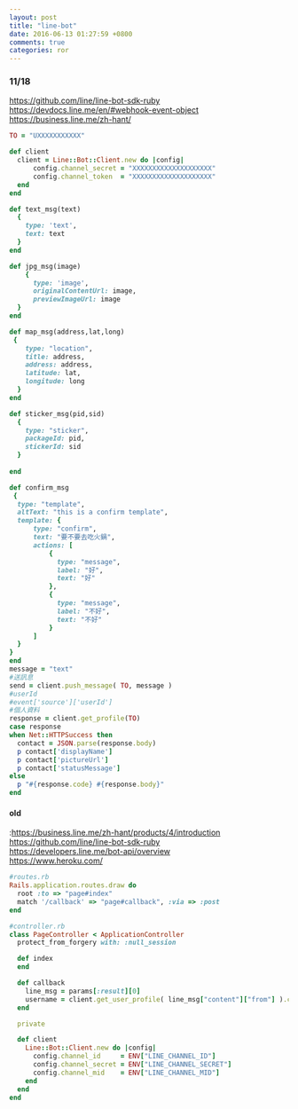 ```yaml
---
layout: post
title: "line-bot"
date: 2016-06-13 01:27:59 +0800
comments: true
categories: ror
---
```

### 11/18

https://github.com/line/line-bot-sdk-ruby
https://devdocs.line.me/en/#webhook-event-object
https://business.line.me/zh-hant/
``` ruby
TO = "UXXXXXXXXXXX"

def client
  client = Line::Bot::Client.new do |config|
      config.channel_secret = "XXXXXXXXXXXXXXXXXXXX"
      config.channel_token  = "XXXXXXXXXXXXXXXXXXXX"
  end
end

def text_msg(text)
  {
    type: 'text',
    text: text
  }
end

def jpg_msg(image)
    {
      type: 'image',
      originalContentUrl: image,
      previewImageUrl: image
  }
end

def map_msg(address,lat,long)
 {
    type: "location",
    title: address,
    address: address,
    latitude: lat,
    longitude: long
  }
end

def sticker_msg(pid,sid)
  {
    type: "sticker",
    packageId: pid,
    stickerId: sid
  }
  
end

def confirm_msg
 {
  type: "template",
  altText: "this is a confirm template",
  template: {
      type: "confirm",
      text: "要不要去吃火鍋",
      actions: [
          {
            type: "message",
            label: "好",
            text: "好"
          },
          {
            type: "message",
            label: "不好",
            text: "不好"
          }
      ]
  }
}
end
message = "text"
#送訊息
send = client.push_message( TO, message )
#userId
#event['source']['userId']
#個人資料
response = client.get_profile(TO)
case response
when Net::HTTPSuccess then
  contact = JSON.parse(response.body)
  p contact['displayName']
  p contact['pictureUrl']
  p contact['statusMessage']
else
  p "#{response.code} #{response.body}"
end


```





#### old
:https://business.line.me/zh-hant/products/4/introduction<br />
https://github.com/line/line-bot-sdk-ruby<br />
https://developers.line.me/bot-api/overview<br />
https://www.heroku.com/<br />

``` ruby
#routes.rb
Rails.application.routes.draw do
  root :to => "page#index"
  match '/callback' => "page#callback", :via => :post
end
```

``` ruby
#controller.rb
class PageController < ApplicationController
  protect_from_forgery with: :null_session

  def index
  end

  def callback
    line_msg = params[:result][0]
    username = client.get_user_profile( line_msg["content"]["from"] ).contacts[0].display_name
  end

  private

  def client
    Line::Bot::Client.new do |config|
      config.channel_id     = ENV["LINE_CHANNEL_ID"]
      config.channel_secret = ENV["LINE_CHANNEL_SECRET"]
      config.channel_mid    = ENV["LINE_CHANNEL_MID"]
    end
  end
end
```